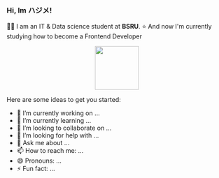 ### Hi, Im ハジメ!

👨‍🎓 I am an IT & Data science student at **BSRU**.
⭐ And now I'm currently studying how to become a Frontend Developer

<div id="header" align="center">
  <img src="<iframe src="https://media.giphy.com/media/kSxi9DiWH4Q8q1Kbql/giphy.gif" width="100"/>
</div>

Here are some ideas to get you started:

- 🔭 I’m currently working on ...
- 🌱 I’m currently learning ...
- 👯 I’m looking to collaborate on ...
- 🤔 I’m looking for help with ...
- 💬 Ask me about ...
- 📫 How to reach me: ...
- 😄 Pronouns: ...
- ⚡ Fun fact: ...
